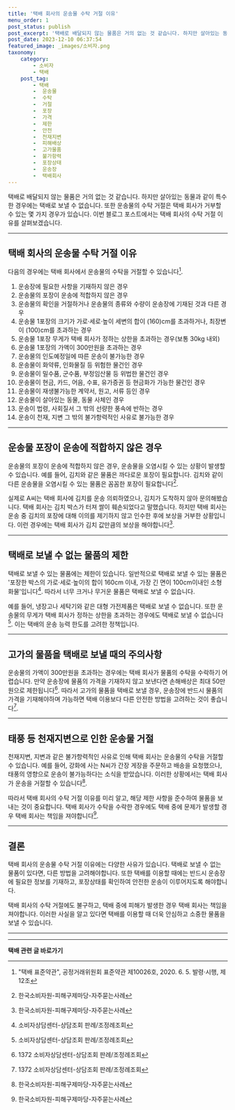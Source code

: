 ```yaml
---
title: '택배 회사의 운송물 수탁 거절 이유'
menu_order: 1
post_status: publish
post_excerpt: '택배로 배달되지 않는 물품은 거의 없는 것 같습니다. 하지만 살아있는 동물과 같이 특수한 경우에는 택배로 보낼 수 없습니다. 또한 운송물의 수탁 거절은 택배 회사가 거부할 수 있는 몇 가지 경우가 있습니다. 이번 블로그 포스트에서는 택배 회사의 수탁 거절 이유를 살펴보겠습니다.'
post_date: 2023-12-10 06:37:54
featured_image: _images/소비자.png
taxonomy:
    category:
        - 소비자
        - 택배
    post_tag:
        - 택배
        -  운송물
        -  수탁
        -  거절
        -  포장
        -  가격
        -  제한
        -  안전
        -  천재지변
        -  피해배상
        -  고가물품
        -  불가항력
        -  포장상태
        -  운송장
        -  택배회사
---
```



택배로 배달되지 않는 물품은 거의 없는 것 같습니다. 하지만 살아있는 동물과 같이 특수한 경우에는 택배로 보낼 수 없습니다. 또한 운송물의 수탁 거절은 택배 회사가 거부할 수 있는 몇 가지 경우가 있습니다. 이번 블로그 포스트에서는 택배 회사의 수탁 거절 이유를 살펴보겠습니다.
***
## 택배 회사의 운송물 수탁 거절 이유

다음의 경우에는 택배 회사에서 운송물의 수탁을 거절할 수 있습니다[^1].
1. 운송장에 필요한 사항을 기재하지 않은 경우
2. 운송물의 포장이 운송에 적합하지 않은 경우
3. 운송물의 확인을 거절하거나 운송물의 종류와 수량이 운송장에 기재된 것과 다른 경우
4. 운송물 1포장의 크기가 가로·세로·높이 세변의 합이 (160)cm를 초과하거나, 최장변이 (100)cm를 초과하는 경우
5. 운송물 1포장 무게가 택배 회사가 정하는 상한을 초과하는 경우(보통 30kg 내외)
6. 운송물 1포장의 가액이 300만원을 초과하는 경우
7. 운송물의 인도예정일에 따른 운송이 불가능한 경우
8. 운송물이 화약류, 인화물질 등 위험한 물건인 경우
9. 운송물이 밀수품, 군수품, 부정임산물 등 위법한 물건인 경우
10. 운송물이 현금, 카드, 어음, 수표, 유가증권 등 현금화가 가능한 물건인 경우
11. 운송물이 재생불가능한 계약서, 원고, 서류 등인 경우
12. 운송물이 살아있는 동물, 동물 사체인 경우
13. 운송이 법령, 사회질서 그 밖의 선량한 풍속에 반하는 경우
14. 운송이 천재, 지변 그 밖의 불가항력적인 사유로 불가능한 경우
***
## 운송물 포장이 운송에 적합하지 않은 경우

운송물의 포장이 운송에 적합하지 않은 경우, 운송물을 오염시킬 수 있는 상황이 발생할 수 있습니다. 예를 들어, 김치와 같은 물품은 까다로운 포장이 필요합니다. 김치와 같이 다른 운송물을 오염시킬 수 있는 물품은 꼼꼼한 포장이 필요합니다[^2].

실제로 A씨는 택배 회사에 김치를 운송 의뢰하였으나, 김치가 도착하지 않아 문의해봤습니다. 택배 회사는 김치 박스가 터져 쌀이 훼손되었다고 말했습니다. 하지만 택배 회사는 운송 중 김치의 포장에 대해 이의를 제기하지 않고 인수한 후에 보상을 거부한 상황입니다. 이런 경우에는 택배 회사가 김치 값만큼의 보상을 해야합니다[^2].
***
## 택배로 보낼 수 없는 물품의 제한

택배로 보낼 수 있는 물품에는 제한이 있습니다. 일반적으로 택배로 보낼 수 있는 물품은 '포장한 박스의 가로·세로·높이의 합이 160cm 이내, 가장 긴 면이 100cm이내인 소형 화물'입니다[^3]. 따라서 너무 크거나 무거운 물품은 택배로 보낼 수 없습니다.

예를 들어, 냉장고나 세탁기와 같은 대형 가전제품은 택배로 보낼 수 없습니다. 또한 운송물의 무게가 택배 회사가 정하는 상한을 초과하는 경우에도 택배로 보낼 수 없습니다[^4]. 이는 택배의 운송 능력 한도를 고려한 정책입니다.
***
## 고가의 물품을 택배로 보낼 때의 주의사항

운송물의 가액이 300만원을 초과하는 경우에는 택배 회사가 물품의 수탁을 수락하기 어렵습니다. 만약 운송장에 물품의 가격을 기재하지 않고 보낸다면 손해배상은 최대 50만원으로 제한됩니다[^6]. 따라서 고가의 물품을 택배로 보낼 경우, 운송장에 반드시 물품의 가격을 기재해야하며 가능하면 택배 이용보다 다른 안전한 방법을 고려하는 것이 좋습니다[^6].
***
## 태풍 등 천재지변으로 인한 운송물 거절

천재지변, 지변과 같은 불가항력적인 사유로 인해 택배 회사는 운송물의 수탁을 거절할 수 있습니다. 예를 들어, 강화에 사는 N씨가 간장 게장을 주문하고 배송을 요청했으나, 태풍의 영향으로 운송이 불가능하다는 소식을 받았습니다. 이러한 상황에서는 택배 회사가 운송을 거절할 수 있습니다[^7].

따라서 택배 회사의 수탁 거절 이유를 미리 알고, 해당 제한 사항을 준수하여 물품을 보내는 것이 중요합니다. 택배 회사가 수탁을 수락한 경우에도 택배 중에 문제가 발생할 경우 택배 회사는 책임을 져야합니다[^7].
***
## 결론

택배 회사의 운송물 수탁 거절 이유에는 다양한 사유가 있습니다. 택배로 보낼 수 없는 물품이 있다면, 다른 방법을 고려해야합니다. 또한 택배를 이용할 때에는 반드시 운송장에 필요한 정보를 기재하고, 포장상태를 확인하여 안전한 운송이 이루어지도록 해야합니다.

택배 회사의 수탁 거절에도 불구하고, 택배 중에 피해가 발생한 경우 택배 회사는 책임을 져야합니다. 이러한 사실을 알고 있다면 택배를 이용할 때 더욱 안심하고 소중한 물품을 보낼 수 있습니다.
***
[^1]: "택배 표준약관", 공정거래위원회 표준약관 제10026호, 2020. 6. 5. 발령·시행, 제12조
[^2]: 한국소비자원-피해구제마당-자주묻는사례
[^3]: 소비자상담센터-상담조회 판례/조정례조회
[^4]: 소비자상담센터-상담조회 판례/조정례조회
[^6]: 1372 소비자상담센터-상담조회 판례/조정례조회
[^7]: 한국소비자원-피해구제마당-자주묻는사례
<!-- wp:separator -->
<hr class="wp-block-separator has-alpha-channel-opacity"/>
<!-- /wp:separator -->

<!-- wp:group {"backgroundColor":"base","layout":{"type":"constrained"}} -->
<div class="wp-block-group has-base-background-color has-background"><!-- wp:paragraph {"align":"center","fontSize":"medium"} -->
<p class="has-text-align-center has-large-font-size"><strong>택배 관련 글 바로가기</strong></p>
<!-- /wp:paragraph -->


<!-- wp:latest-posts
{"categories":[{"id":31319,"count":19,"description":"","link":"https://uknowlaw.com/category/%ed%83%9d%eb%b0%b0/","name":"택배","slug":"택배","taxonomy":"category","parent":0,"meta":[],"_links":{"self":[{"href":"https://uknowlaw.com/wp-json/wp/v2/categories/31319"}],"collection":[{"href":"https://uknowlaw.com/wp-json/wp/v2/categories"}],"about":[{"href":"https://uknowlaw.com/wp-json/wp/v2/taxonomies/category"}],"wp:post_type":[{"href":"https://uknowlaw.com/wp-json/wp/v2/posts?categories=31319"}],"curies":[{"name":"wp","href":"https://api.w.org/{rel}","templated":true}]}}],"postsToShow":100,"excerptLength":28,"postLayout":"grid","columns":2,"featuredImageAlign":"left","featuredImageSizeSlug":"large","fontSize":"small"} /--></div>
<!-- /wp:group -->